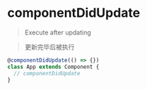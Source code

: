 <!--
 * @Author: 邱狮杰
 * @Date: 2021-07-10 18:42:48
 * @LastEditTime: 2021-07-10 18:44:33
 * @FilePath: /reactts/src/docs/decorator/lifeCycle/componentDidUpdate.md
 * @Description: componentDidUpdate
-->

# componentDidUpdate

> Execute after updating

> 更新完毕后被执行

```typescript
@componentDidUpdate(() => {})
class App extends Component {
  // componentDidUpdate
}
```
